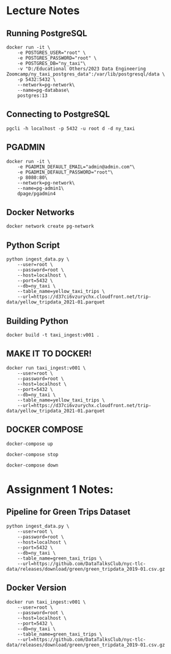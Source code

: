 # Lecture Notes
## Running PostgreSQL
```
docker run -it \
    -e POSTGRES_USER="root" \
    -e POSTGRES_PASSWORD="root" \
    -e POSTGRES_DB="ny_taxi"\
    -v "D:/Educational Others/2023 Data Engineering Zoomcamp/ny_taxi_postgres_data":/var/lib/postgresql/data \
    -p 5432:5432 \
    --network=pg-network\
    --name=pg-database\
    postgres:13
```

## Connecting to PostgreSQL

`pgcli -h localhost -p 5432 -u root d -d ny_taxi`

## PGADMIN
```
docker run -it \
    -e PGADMIN_DEFAULT_EMAIL="admin@admin.com"\
    -e PGADMIN_DEFAULT_PASSWORD="root"\
    -p 8080:80\
    --network=pg-network\
    --name=pg-admin1\
    dpage/pgadmin4
```

## Docker Networks
`docker network create pg-network`

## Python Script
```
python ingest_data.py \
    --user=root \
    --password=root \
    --host=localhost \
    --port=5432 \
    --db=ny_taxi \
    --table_name=yellow_taxi_trips \
    --url=https://d37ci6vzurychx.cloudfront.net/trip-data/yellow_tripdata_2021-01.parquet
```
## Building Python
`docker build -t taxi_ingest:v001 .`

## MAKE IT TO DOCKER!
```
docker run taxi_ingest:v001 \
    --user=root \
    --password=root \
    --host=localhost \
    --port=5432 \
    --db=ny_taxi \
    --table_name=yellow_taxi_trips \
    --url=https://d37ci6vzurychx.cloudfront.net/trip-data/yellow_tripdata_2021-01.parquet
```

## DOCKER COMPOSE
`docker-compose up`

`docker-compose stop`

`docker-compose down`



# Assignment 1 Notes:
## Pipeline for Green Trips Dataset
```
python ingest_data.py \
    --user=root \
    --password=root \
    --host=localhost \
    --port=5432 \
    --db=ny_taxi \
    --table_name=green_taxi_trips \
    --url=https://github.com/DataTalksClub/nyc-tlc-data/releases/download/green/green_tripdata_2019-01.csv.gz
```
## Docker Version
```
docker run taxi_ingest:v001 \
    --user=root \
    --password=root \
    --host=localhost \
    --port=5432 \
    --db=ny_taxi \
    --table_name=green_taxi_trips \
    --url=https://github.com/DataTalksClub/nyc-tlc-data/releases/download/green/green_tripdata_2019-01.csv.gz
```